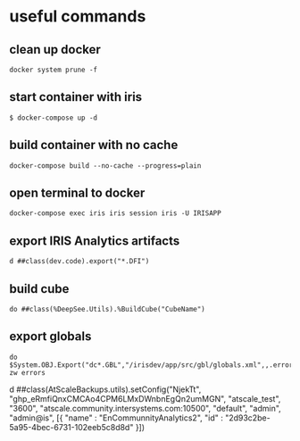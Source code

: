 # useful commands

## clean up docker

```
docker system prune -f
```

## start container with iris

```
$ docker-compose up -d
```

## build container with no cache

```
docker-compose build --no-cache --progress=plain
```

## open terminal to docker

```
docker-compose exec iris iris session iris -U IRISAPP
```

## export IRIS Analytics artifacts

```
d ##class(dev.code).export("*.DFI")
```

## build cube

```
do ##class(%DeepSee.Utils).%BuildCube("CubeName")
```

## export globals

```
do $System.OBJ.Export("dc*.GBL","/irisdev/app/src/gbl/globals.xml",,.errors)
zw errors
```

d ##class(AtScaleBackups.utils).setConfig("NjekTt", "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", "atscale_test", "3600", "atscale.community.intersystems.com:10500", "default", "admin", "admin@is", [{ "name" : "EnCommunnityAnalytics2", "id" : "2d93c2be-5a95-4bec-6731-102eeb5c8d8d" }])
